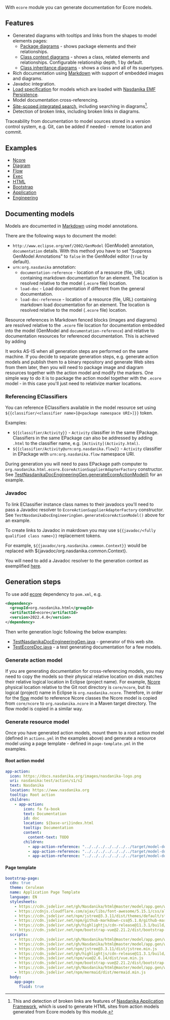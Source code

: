 With ``ecore`` module you can generate documentation for Ecore models.

## Features

* Generated diagrams with tooltips and links from the shapes to model elements pages: 
    * [Package diagrams](../../../core/modules/flow/package-summary-diagram.html) - shows package elements and their relationships.
    * [Class context diagrams](../../../core/modules/flow/FlowElement-diagram.html) - shows a class, related elements and relationships. Configurable relationship depth, 1 by default.
    * [Class inheritance diagrams](../../../core/modules/flow/FlowElement-all-supertypes.html) - shows a class and all of its supertypes. 
* Rich documentation using [Markdown](../../../core/modules/exec/modules/model/content/Markdown.html) with support of embedded images and diagrams.
* Javadoc integration.
* [Load specification](../../../core/modules/flow/Activity-load-specification.html) for models which are loaded with [Nasdanika EMF Persistence](../../../core/modules/emf/index.html#persistence).
* Model documentation cross-referencing.
* [Site-scoped integrated search](../../../../search.html), including searching in diagrams[^1].
* Detection of broken links, including broken links in diagrams.

Traceability from documentation to model sources stored in a version control system, e.g. Git, can be added if needed - remote location and commit.

[^1]: This and detection of broken links are features of [Nasdanika Application Framework](../models/modules/app/index.html), which is used to generate HTML sites from action models generated from Ecore models by this module.

## Examples

* [Ncore](https://docs.nasdanika.org/modules/core/modules/ncore/index.html)
* [Diagram](https://docs.nasdanika.org/modules/core/modules/diagram/modules/model/index.html)
* [Flow](../../../core/modules/flow/index.html)
* [Exec](https://docs.nasdanika.org/modules/core/modules/exec/modules/model/index.html)
* [HTML](https://docs.nasdanika.org/modules/html/modules/models/modules/html/modules/model/index.html)
* [Bootstrap](https://docs.nasdanika.org/modules/html/modules/models/modules/bootstrap/modules/model/index.html)
* [Application](https://docs.nasdanika.org/modules/html/modules/models/modules/app/modules/model/index.html)
* [Engineering](https://docs.nasdanika.org/modules/engineering/modules/model/index.html)
    
## Documenting models

Models are documented in [Markdown](../../../core/modules/exec/modules/model/content/Markdown.html) using model annotations. 

There are the following ways to document the model:

* ``http://www.eclipse.org/emf/2002/GenModel`` (GenModel) annotation, ``documentation`` details. With this method you have to set "Suppress GenModel Annotations" to ``false`` in the GenModel editor (``true`` by default).
* ``urn:org.nasdanika`` annotation:
    * ``documentation-reference`` - location of a resource (file, URL) containing markdown documentation for an element. The location is resolved relative to the model (``.ecore`` file) location.
    * ``load-doc`` - Load documentation if different from the general documentation. 
    * ``load-doc-reference`` - location of a resource (file, URL) containing markdown load documentation for an element. The location is resolved relative to the model (``.ecore`` file) location.

Resource references in Markdown fenced blocks (images and diagrams) are resolved relative to the ``.ecore`` file location for documentation embedded into the model (GenModel and ``documentation-reference``)
and relative to documentation resources for referenced documentation.
This is achieved by adding 

It works AS-IS when all generation steps are performed on the same machine. 
If you decide to separate generation steps, e.g. generate action models and publish them to a binary repository and generate Web sites from them later, then you will need to
package image and diagram resources together with the action model and modify the markers.
One simple way to do it is to package the action model together with the ``.ecore`` model - in this case you'll just need to relativize marker locations.

### Referencing EClassifiers

You can reference EClassifiers available in the model resource set using ``${{classifier/<classifier name>[@<package namespace URI>]}}`` token.

Examples:

* ``${{classifier/Activity}}`` - ``Activity`` classifier in the same EPackage. Classifiers in the same EPackage can also be addressed by adding ``.html`` to the classifier name, e.g. ``[Activity](Activity.html)``.
* ``${{classifier/Activity@urn:org.nasdanika.flow}}`` - ``Activity`` classifier in EPackage with ``urn:org.nasdanika.flow`` namespace URI.

During generation you will need to pass EPackage path computer to ``org.nasdanika.html.ecore.EcoreActionSupplierAdapterFactory`` constructor.
See [TestNasdanikaDocEngineeringGen.generateEcoreActionModel()](https://github.com/Nasdanika/nasdanika.github.io/blob/main/src/test/java/org/nasdanika/docs/engineering/TestNasdanikaDocEngineeringGen.java#L199) for an example.

### Javadoc

To link EClassifier instance class names to their javadocs you'll need to pass a Javadoc resolver to ``EcoreActionSupplierAdapterFactory`` constructor.
See ``TestNasdanikaDocEngineeringGen.generateEcoreActionModel()`` above for an example.  

To create links to Javadoc in makrdown you may use ``${{javadoc/<fully qualified class name>}}`` replacement tokens.

For example, ``${{javadoc/org.nasdanika.common.Context}}`` would be replaced with ${javadoc/org.nasdanika.common.Context}.

You will need to add a Javadoc resolver to the generation context as exemplified [here](https://github.com/Nasdanika/nasdanika.github.io/blob/main/src/test/java/org/nasdanika/docs/engineering/TestNasdanikaDocEngineeringGen.java#L735).

## Generation steps

To use add [ecore](https://mvnrepository.com/artifact/org.nasdanika.html/ecore) dependency to ``pom.xml``, e.g.

```xml
<dependency>
  <groupId>org.nasdanika.html</groupId>
  <artifactId>ecore</artifactId>
  <version>2022.4.0</version>
</dependency>
```

Then write generation logic following the below examples:

* [TestNasdanikaDocEngineeringGen.java](https://github.com/Nasdanika/nasdanika.github.io/blob/main/src/test/java/org/nasdanika/docs/engineering/TestNasdanikaDocEngineeringGen.java) - generator of this web site.
* [TestEcoreDoc.java](https://github.com/Nasdanika/html/blob/master/ecore/src/test/java/org/nasdanika/html/ecore/tests/TestEcoreDoc.java) - a test generating documentation for a few models.

### Generate action model

If you are generating documentation for cross-referencing models, you may need to copy the models so their physical relative location on disk matches their relative logical location in Eclipse (project name). 
For example, [Ncore](../../../core/modules/ncore/index.html) physical location relative to the Git root directory is ``core/ncore``, but its logical (project) name in Eclipse is ``org.nasdanika.ncore``.
Therefore, in order for the [flow](../../../core/modules/flow/index.html) model to reference Ncore classes the Ncore model is copied from ``core/ncore`` to ``org.nasdanika.ncore`` in a Maven target directory. 
The flow model is copied in a similar way.

### Generate resource model

Once you have generated action models, mount them to a root action model (defined in ``actions.yml`` in the examples above) and generate a resource model using a page template - defined in ``page-template.yml`` in the examples.

#### Root action model

```yml
app-action:
  icon: https://docs.nasdanika.org/images/nasdanika-logo.png
  uri: nasdanika:test/action/s1/s2
  text: Nasdanika
  location: https://www.nasdanika.org 
  tooltip: Root action
  children:
    - app-action:
        icon: fa fa-book
        text: Documentation
        id: doc
        location: ${base-uri}index.html 
        tooltip: Documentation
        content:
          content-text: TODO  
        children:
          - app-action-reference: "../../../../../../../target/model-doc/actions/ncore.genmodel.xml#/"
          - app-action-reference: "../../../../../../../target/model-doc/actions/exec.genmodel.xml#/"
          - app-action-reference: "../../../../../../../target/model-doc/actions/flow.genmodel.xml#/"
```

#### Page template

```yml
bootstrap-page:
  cdn: true
  theme: Cerulean
  name: Application Page Template
  language: EN
  stylesheets: 
    - https://cdn.jsdelivr.net/gh/Nasdanika/html@master/model/app.gen/web-resources/css/app.css 
    - https://cdnjs.cloudflare.com/ajax/libs/font-awesome/5.15.1/css/all.min.css
    - https://cdn.jsdelivr.net/npm/jstree@3.3.11/dist/themes/default/style.min.css
    - https://cdn.jsdelivr.net/npm/github-markdown-css@5.1.0/github-markdown.min.css
    - https://cdn.jsdelivr.net/gh/highlightjs/cdn-release@11.3.1/build/styles/default.min.css
    - https://cdn.jsdelivr.net/npm/bootstrap-vue@2.21.2/dist/bootstrap-vue.css
  scripts:
    - https://cdn.jsdelivr.net/gh/Nasdanika/html@master/model/app.gen/web-resources/js/common.js 
    - https://cdn.jsdelivr.net/gh/Nasdanika/html@master/model/app.gen/web-resources/js/dark-head.js 
    - https://cdn.jsdelivr.net/npm/jstree@3.3.11/dist/jstree.min.js
    - https://cdn.jsdelivr.net/gh/highlightjs/cdn-release@11.3.1/build/highlight.min.js
    - https://cdn.jsdelivr.net/npm/vue@2.6.14/dist/vue.min.js
    - https://cdn.jsdelivr.net/npm/bootstrap-vue@2.21.2/dist/bootstrap-vue.min.js
    - https://cdn.jsdelivr.net/gh/Nasdanika/html@master/model/app.gen/web-resources/js/components/table.js
    - https://cdn.jsdelivr.net/npm/mermaid/dist/mermaid.min.js
  body:
    app-page:
      fluid: true
```        

